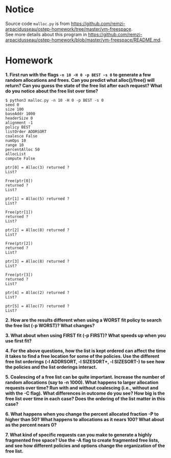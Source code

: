 
# Notice

Source code `malloc.py` is from https://github.com/remzi-arpacidusseau/ostep-homework/tree/master/vm-freespace.  
See more details about this program in https://github.com/remzi-arpacidusseau/ostep-homework/blob/master/vm-freespace/README.md.  


# Homework

**1. First run with the flags `-n 10 -H 0 -p BEST -s 0` to generate a few random allocations and frees. Can you predict what alloc()/free() will return? Can you guess the state of the free list after each request? What do you notice about the free list over time?**

  ```
  $ python3 malloc.py -n 10 -H 0 -p BEST -s 0
  seed 0
  size 100
  baseAddr 1000
  headerSize 0
  alignment -1
  policy BEST
  listOrder ADDRSORT
  coalesce False
  numOps 10
  range 10
  percentAlloc 50
  allocList
  compute False

  ptr[0] = Alloc(3) returned ?
  List?

  Free(ptr[0])
  returned ?
  List?

  ptr[1] = Alloc(5) returned ?
  List?

  Free(ptr[1])
  returned ?
  List?

  ptr[2] = Alloc(8) returned ?
  List?

  Free(ptr[2])
  returned ?
  List?

  ptr[3] = Alloc(8) returned ?
  List?

  Free(ptr[3])
  returned ?
  List?

  ptr[4] = Alloc(2) returned ?
  List?

  ptr[5] = Alloc(7) returned ?
  List?
  ```
  
**2. How are the results different when using a WORST fit policy to search the free list (-p WORST)? What changes?**

**3. What about when using FIRST fit (-p FIRST)? What speeds up when you use first fit?**

**4. For the above questions, how the list is kept ordered can affect the time it takes to find a free location for some of the policies. Use the different free list orderings (-l ADDRSORT, -l SIZESORT+, -l SIZESORT-) to see how the policies and the list orderings interact.**

**5. Coalescing of a free list can be quite important. Increase the number of random allocations (say to -n 1000). What happens to larger allocation requests over time? Run with and without coalescing (i.e., without and with the -C flag). What differences in outcome do you see? How big is the free list over time in each case? Does the ordering of the list matter in this case?**

**6. What happens when you change the percent allocated fraction -P to higher than 50? What happens to allocations as it nears 100? What about as the percent nears 0?**

**7. What kind of specific requests can you make to generate a highly fragmented free space? Use the -A flag to create fragmented free lists, and see how different policies and options change the organization of the free list.**
